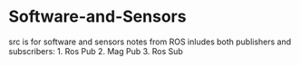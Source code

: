 # Software-and-Sensors

src is for software and sensors notes from ROS 
  inludes both publishers and subscribers: 
    1. Ros Pub
    2. Mag Pub
    3. Ros Sub
